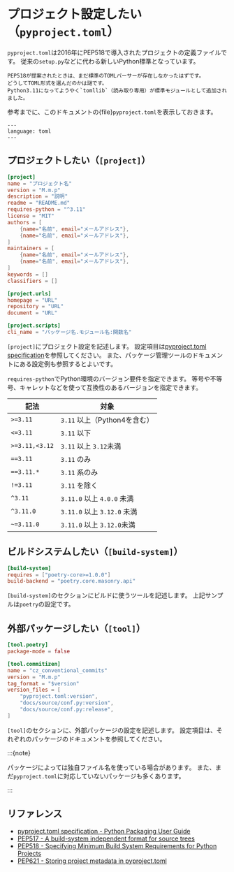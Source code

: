# プロジェクト設定したい（``pyproject.toml``）

`pyproject.toml`は2016年にPEP518で導入されたプロジェクトの定義ファイルです。
従来の`setup.py`などに代わる新しいPython標準となっています。

```{note}
PEP518が提案されたときは、まだ標準のTOMLパーサーが存在しなかったはずです。
どうしてTOML形式を選んだのかは謎です。
Python3.11になってようやく`tomllib`（読み取り専用）が標準モジュールとして追加されました。
```

参考までに、このドキュメントの{file}`pyproject.toml`を表示しておきます。

```{literalinclude} ../../../pyproject.toml
---
language: toml
---
```

## プロジェクトしたい（`[project]`）

```toml
[project]
name = "プロジェクト名"
version = "M.m.p"
description = "説明"
readme = "README.md"
requires-python = "^3.11"
license = "MIT"
authors = [
    {name="名前", email="メールアドレス"},
    {name="名前", email="メールアドレス"},
]
maintainers = [
    {name="名前", email="メールアドレス"},
    {name="名前", email="メールアドレス"},
]
keywords = []
classifiers = []

[project.urls]
homepage = "URL"
repository = "URL"
document = "URL"

[project.scripts]
cli_name = "パッケージ名.モジュール名:関数名"
```

`[project]`にプロジェクト設定を記述します。
設定項目は[pyproject.toml specification](https://packaging.python.org/en/latest/specifications/pyproject-toml/)を参照してください。
また、パッケージ管理ツールのドキュメントにある設定例も参照するとよいです。

`requires-python`でPython環境のバージョン要件を指定できます。
等号や不等号、キャレットなどを使って互換性のあるバージョンを指定できます。

| 記法 | 対象 |
|---|---|
| `>=3.11` | `3.11` 以上（Python4を含む） |
| `<=3.11` | `3.11` 以下 |
| `>=3.11,<3.12` | `3.11` 以上 `3.12`未満 |
| `==3.11` | `3.11` のみ |
| `==3.11.*` | `3.11` 系のみ |
| `!=3.11` | `3.11` を除く |
| `^3.11` | `3.11.0` 以上 `4.0.0` 未満 |
| `^3.11.0` | `3.11.0` 以上 `3.12.0` 未満 |
| `~=3.11.0` | `3.11.0` 以上 `3.12.0`未満 |

## ビルドシステムしたい（`[build-system]`）

```toml
[build-system]
requires = ["poetry-core>=1.0.0"]
build-backend = "poetry.core.masonry.api"
```

`[build-system]`のセクションにビルドに使うツールを記述します。
上記サンプルは`poetry`の設定です。

## 外部パッケージしたい（`[tool]`）

```toml
[tool.poetry]
package-mode = false

[tool.commitizen]
name = "cz_conventional_commits"
version = "M.m.p"
tag_format = "$version"
version_files = [
    "pyproject.toml:version",
    "docs/source/conf.py:version",
    "docs/source/conf.py:release",
]
```

`[tool]`のセクションに、外部パッケージの設定を記述します。
設定項目は、それぞれのパッケージのドキュメントを参照してください。

:::{note}

パッケージによっては独自ファイル名を使っている場合があります。
また、まだ`pyproject.toml`に対応していないパッケージも多くあります。

:::

## リファレンス

- [pyproject.toml specification - Python Packaging User Guide](https://packaging.python.org/en/latest/specifications/pyproject-toml/)
- [PEP517 - A build-system independent format for source trees](https://peps.python.org/pep-0517/)
- [PEP518 - Specifying Minimum Build System Requirements for Python Projects](https://peps.python.org/pep-0518/)
- [PEP621 - Storing project metadata in pyproject.toml](https://peps.python.org/pep-0621/)
